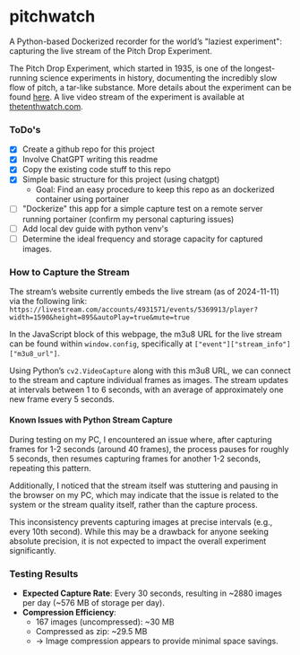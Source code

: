 # pitchwatch
A Python-based Dockerized recorder for the world’s "laziest experiment": capturing the live stream of the Pitch Drop Experiment.

The Pitch Drop Experiment, which started in 1935, is one of the longest-running science experiments in history, documenting the incredibly slow flow of pitch, a tar-like substance. More details about the experiment can be found [here](https://en.wikipedia.org/wiki/Pitch_drop_experiment). A live video stream of the experiment is available at [thetenthwatch.com](http://thetenthwatch.com/).

### ToDo's
* [x] Create a github repo for this project
* [x] Involve ChatGPT writing this readme 
* [x] Copy the existing code stuff to this repo
* [x] Simple basic structure for this project (using chatgpt)
    * Goal: Find an easy procedure to keep this repo as an dockerized container using portainer   
* [ ] "Dockerize" this app for a simple capture test on a remote server running portainer (confirm my personal capturing issues)
* [ ] Add local dev guide with python venv's
* [ ] Determine the ideal frequency and storage capacity for captured images.

### How to Capture the Stream
The stream’s website currently embeds the live stream (as of 2024-11-11) via the following link:
`https://livestream.com/accounts/4931571/events/5369913/player?width=1590&height=895&autoPlay=true&mute=true`

In the JavaScript block of this webpage, the m3u8 URL for the live stream can be found within `window.config`, specifically at `["event"]["stream_info"]["m3u8_url"]`.

Using Python’s `cv2.VideoCapture` along with this m3u8 URL, we can connect to the stream and capture individual frames as images. The stream updates at intervals between 1 to 6 seconds, with an average of approximately one new frame every 5 seconds.

#### Known Issues with Python Stream Capture
During testing on my PC, I encountered an issue where, after capturing frames for 1-2 seconds (around 40 frames), the process pauses for roughly 5 seconds, then resumes capturing frames for another 1-2 seconds, repeating this pattern.

Additionally, I noticed that the stream itself was stuttering and pausing in the browser on my PC, which may indicate that the issue is related to the system or the stream quality itself, rather than the capture process.

This inconsistency prevents capturing images at precise intervals (e.g., every 10th second). While this may be a drawback for anyone seeking absolute precision, it is not expected to impact the overall experiment significantly.

### Testing Results
* **Expected Capture Rate**: Every 30 seconds, resulting in ~2880 images per day (~576 MB of storage per day).
* **Compression Efficiency**:
    - 167 images (uncompressed): ~30 MB
    - Compressed as zip: ~29.5 MB  
    - → Image compression appears to provide minimal space savings.